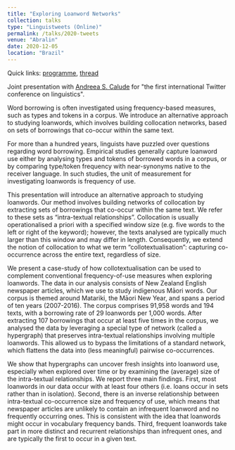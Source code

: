 ```yaml
---
title: "Exploring Loanword Networks"
collection: talks
type: "Linguistweets (Online)"
permalink: /talks/2020-tweets
venue: "Abralin"
date: 2020-12-05
location: "Brazil"
---
```


Quick links: [programme](https://www.linguistweets.org/linguistweets-2020/en/program/), [thread](https://twitter.com/TryeDavid/status/1335037615326674944)

Joint presentation with [Andreea S. Calude](https://profiles.waikato.ac.nz/andreea.calude) for "the first international Twitter conference on linguistics".

Word borrowing is often investigated using frequency-based measures, such as types and tokens in a corpus. We introduce an alternative approach to studying loanwords, which involves building collocation networks, based on sets of borrowings that co-occur within the same text.

For more than a hundred years, linguists have puzzled over questions regarding word borrowing. Empirical studies generally capture loanword use either by analysing types and tokens of borrowed words in a corpus, or by comparing type/token frequency with near-synonyms native to the receiver language. In such studies, the unit of measurement for investigating loanwords is frequency of use.

This presentation will introduce an alternative approach to studying loanwords. Our method involves building networks of collocation by extracting sets of borrowings that co-occur within the same text. We refer to these sets as “intra-textual relationships”. Collocation is usually operationalised a priori with a specified window size (e.g. five words to the left or right of the keyword); however, the texts analysed are typically much larger than this window and may differ in length. Consequently, we extend the notion of collocation to what we term “collotextualisation”: capturing co-occurrence across the entire text, regardless of size.

We present a case-study of how collotextualisation can be used to complement conventional frequency-of-use measures when exploring loanwords. The data in our analysis consists of New Zealand English newspaper articles, which we use to study indigenous Māori words. Our corpus is themed around Matariki, the Māori New Year, and spans a period of ten years (2007-2016). The corpus comprises 91,958 words and 194 texts, with a borrowing rate of 29 loanwords per 1,000 words. After extracting 107 borrowings that occur at least five times in the corpus, we analysed the data by leveraging a special type of network (called a hypergraph) that preserves intra-textual relationships involving multiple loanwords. This allowed us to bypass the limitations of a standard network, which flattens the data into (less meaningful) pairwise co-occurrences.

We show that hypergraphs can uncover fresh insights into loanword use, especially when explored over time or by examining the (average) size of the intra-textual relationships. We report three main findings. First, most loanwords in our data occur with at least four others (i.e. loans occur in sets rather than in isolation). Second, there is an inverse relationship between intra-textual co-occurrence size and frequency of use, which means that newspaper articles are unlikely to contain an infrequent loanword and no frequently occurring ones. This is consistent with the idea that loanwords might occur in vocabulary frequency bands. Third, frequent loanwords take part in more distinct and recurrent relationships than infrequent ones, and are typically the first to occur in a given text.
